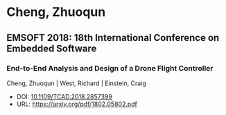 # Cheng, Zhuoqun

## EMSOFT 2018: 18th International Conference on Embedded Software

### End-to-End Analysis and Design of a Drone Flight Controller
Cheng, Zhuoqun | West, Richard | Einstein, Craig
* DOI: [10.1109/TCAD.2018.2857399](https://doi.org/10.1109/TCAD.2018.2857399)
* URL: <https://arxiv.org/pdf/1802.05802.pdf>

